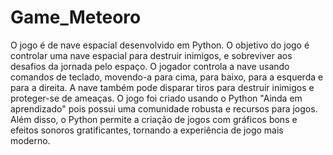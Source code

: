 # Game_Meteoro

O jogo é de nave espacial desenvolvido em Python. 
O objetivo do jogo é controlar uma nave espacial para destruir inimigos, e sobreviver aos desafios da jornada pelo espaço.
O jogador controla a nave usando comandos de teclado, movendo-a para cima, para baixo, para a esquerda e para a direita.
A nave também pode disparar tiros para destruir inimigos e proteger-se de ameaças.
O jogo foi criado usando o Python "Ainda em aprendizado" pois possui uma comunidade robusta e recursos para jogos.
Além disso, o Python permite a criação de jogos com gráficos bons e efeitos sonoros gratificantes, tornando a experiência de jogo mais moderno.
